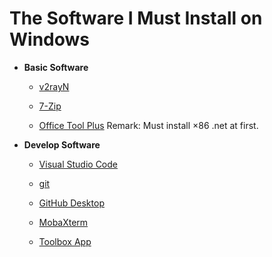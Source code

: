 # The Software I Must Install on Windows

+ **Basic Software**

    + [v2rayN](https://github.com/2dust/v2rayN)

    + [7-Zip](https://www.7-zip.org/)

    + [Office Tool Plus](https://otp.landian.vip/zh-cn/download.html) Remark: Must install ×86 .net at first.

+ **Develop Software**

    + [Visual Studio Code](https://code.visualstudio.com/Download)
    
    + [git](https://git-scm.com/downloads)

    + [GitHub Desktop](https://desktop.github.com/)

    + [MobaXterm](https://mobaxterm.mobatek.net/download-home-edition.html)

    + [Toolbox App](https://www.jetbrains.com/toolbox-app/)

    

